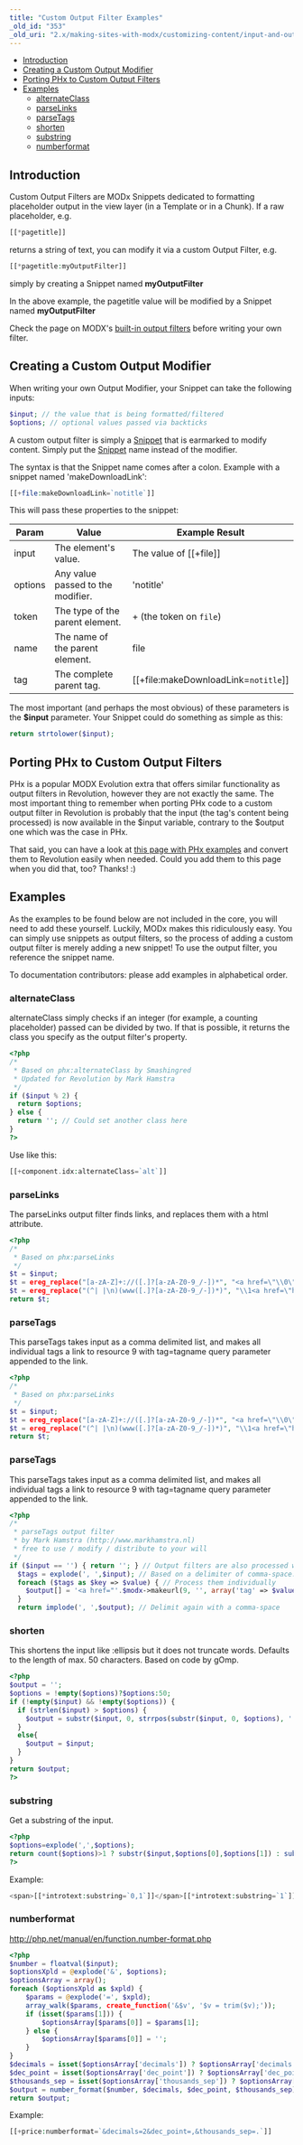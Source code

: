 ```yaml
---
title: "Custom Output Filter Examples"
_old_id: "353"
_old_uri: "2.x/making-sites-with-modx/customizing-content/input-and-output-filters-(output-modifiers)/custom-output-filter-examples"
---
```


- [Introduction](#CustomOutputFilterExamples-Introduction)
- [Creating a Custom Output Modifier](#CustomOutputFilterExamples-CreatingaCustomOutputModifier)
- [Porting PHx to Custom Output Filters](#CustomOutputFilterExamples-PortingPHxtoCustomOutputFilters)
- [Examples](#CustomOutputFilterExamples-Examples)
  - [alternateClass](#CustomOutputFilterExamples-alternateClass)
  - [parseLinks](#CustomOutputFilterExamples-parseLinks)
  - [parseTags](#CustomOutputFilterExamples-parseTags)
  - [shorten](#CustomOutputFilterExamples-shorten)
  - [substring](#CustomOutputFilterExamples-substring)
  - [numberformat](#CustomOutputFilterExamples-numberformat)



## Introduction 

Custom Output Filters are MODx Snippets dedicated to formatting placeholder output in the view layer (in a Template or in a Chunk). If a raw placeholder, e.g.

``` php 
[[*pagetitle]]
```

returns a string of text, you can modify it via a custom Output Filter, e.g.

``` php 
[[*pagetitle:myOutputFilter]]
```

simply by creating a Snippet named **myOutputFilter**

In the above example, the pagetitle value will be modified by a Snippet named **myOutputFilter**

Check the page on MODX's [built-in output filters](making-sites-with-modx/customizing-content/input-and-output-filters-(output-modifiers) "Input and Output Filters (Output Modifiers)") before writing your own filter.

## Creating a Custom Output Modifier 

When writing your own Output Modifier, your Snippet can take the following inputs:

``` php 
$input; // the value that is being formatted/filtered
$options; // optional values passed via backticks
```

A custom output filter is simply a [Snippet](developing-in-modx/basic-development/snippets "Snippets") that is earmarked to modify content. Simply put the [Snippet](developing-in-modx/basic-development/snippets "Snippets") name instead of the modifier.

The syntax is that the Snippet name comes after a colon. Example with a snippet named 'makeDownloadLink':

``` php 
[[+file:makeDownloadLink=`notitle`]]
```

This will pass these properties to the snippet:

| Param | Value | Example Result |
|-------|-------|----------------|
| input | The element's value. | The value of \[\[+file\]\] |
| options | Any value passed to the modifier. | 'notitle' |
| token | The type of the parent element. | + (the token on `file`) |
| name | The name of the parent element. | file |
| tag | The complete parent tag. | \[\[+file:makeDownloadLink=`notitle`\]\] |

The most important (and perhaps the most obvious) of these parameters is the **$input** parameter. Your Snippet could do something as simple as this:

``` php 
return strtolower($input);
```

## Porting PHx to Custom Output Filters 

PHx is a popular MODX Evolution extra that offers similar functionality as output filters in Revolution, however they are not exactly the same. The most important thing to remember when porting PHx code to a custom output filter in Revolution is probably that the input (the tag's content being processed) is now available in the $input variable, contrary to the $output one which was the case in PHx.

That said, you can have a look at [this page with PHx examples](http://wiki.modxcms.com/index.php/PHx/CustomModifiers) and convert them to Revolution easily when needed. Could you add them to this page when you did that, too? Thanks! :)

## Examples 

As the examples to be found below are not included in the core, you will need to add these yourself. Luckily, MODx makes this ridiculously easy. You can simply use snippets as output filters, so the process of adding a custom output filter is merely adding a new snippet! To use the output filter, you reference the snippet name.

To documentation contributors: please add examples in alphabetical order.

### alternateClass 

alternateClass simply checks if an integer (for example, a counting placeholder) passed can be divided by two. If that is possible, it returns the class you specify as the output filter's property.

``` php 
<?php
/*
 * Based on phx:alternateClass by Smashingred
 * Updated for Revolution by Mark Hamstra
 */
if ($input % 2) {
  return $options;
} else {
  return ''; // Could set another class here
}
?>
```

Use like this:

``` php 
[[+component.idx:alternateClass=`alt`]]
```

### parseLinks 

The parseLinks output filter finds links, and replaces them with a html <a> attribute.

``` php 
<?php
/*
 * Based on phx:parseLinks
 */
$t = $input;
$t = ereg_replace("[a-zA-Z]+://([.]?[a-zA-Z0-9_/-])*", "<a href=\"\\0\">\\0</a>", $t);
$t = ereg_replace("(^| |\n)(www([.]?[a-zA-Z0-9_/-])*)", "\\1<a href=\"http://\\2\">\\2</a>", $t);
return $t;
```

### parseTags 

This parseTags takes input as a comma delimited list, and makes all individual tags a link to resource 9 with tag=tagname query parameter appended to the link.

``` php 
<?php
/*
 * Based on phx:parseLinks
 */
$t = $input;
$t = ereg_replace("[a-zA-Z]+://([.]?[a-zA-Z0-9_/-])*", "<a href=\"\\0\">\\0</a>", $t);
$t = ereg_replace("(^| |\n)(www([.]?[a-zA-Z0-9_/-])*)", "\\1<a href=\"http://\\2\">\\2</a>", $t);
return $t;
```

### parseTags 

This parseTags takes input as a comma delimited list, and makes all individual tags a link to resource 9 with tag=tagname query parameter appended to the link.

``` php 
<?php
/*
 * parseTags output filter
 * by Mark Hamstra (http://www.markhamstra.nl)
 * free to use / modify / distribute to your will
 */
if ($input == '') { return ''; } // Output filters are also processed when the input is empty, so check for that.
  $tags = explode(', ',$input); // Based on a delimiter of comma-space.
  foreach ($tags as $key => $value) { // Process them individually
    $output[] = '<a href="'.$modx->makeurl(9, '', array('tag' => $value)).'">'.$value.'</a>';
  }
  return implode(', ',$output); // Delimit again with a comma-space
```

### shorten 

This shortens the input like :ellipsis but it does not truncate words. Defaults to the length of max. 50 characters. Based on code by gOmp.

``` php 
<?php
$output = '';
$options = !empty($options)?$options:50;
if (!empty($input) && !empty($options)) {
  if (strlen($input) > $options) {
    $output = substr($input, 0, strrpos(substr($input, 0, $options), ' ')).' &hellip;';
  }
  else{
    $output = $input;
  }
}
return $output;
?>
```

### substring 

Get a substring of the input.

``` php 
<?php
$options=explode(',',$options);
return count($options)>1 ? substr($input,$options[0],$options[1]) : substr($input,$options[0]);
?>
```

Example:

``` php 
<span>[[*introtext:substring=`0,1`]]</span>[[*introtext:substring=`1`]]
```

### numberformat 

<http://php.net/manual/en/function.number-format.php>

``` php 
<?php
$number = floatval($input);
$optionsXpld = @explode('&', $options);
$optionsArray = array();
foreach ($optionsXpld as $xpld) {
    $params = @explode('=', $xpld);
    array_walk($params, create_function('&$v', '$v = trim($v);'));
    if (isset($params[1])) {
        $optionsArray[$params[0]] = $params[1];
    } else {
        $optionsArray[$params[0]] = '';
    }
}
$decimals = isset($optionsArray['decimals']) ? $optionsArray['decimals'] : null;
$dec_point = isset($optionsArray['dec_point']) ? $optionsArray['dec_point'] : null;
$thousands_sep = isset($optionsArray['thousands_sep']) ? $optionsArray['thousands_sep'] : null;
$output = number_format($number, $decimals, $dec_point, $thousands_sep);
return $output;
```

Example:

``` php 
[[+price:numberformat=`&decimals=2&dec_point=,&thousands_sep=.`]]
```